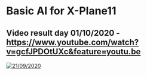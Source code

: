 # Basic AI for X-Plane11
Video result day 01/10/2020 -
https://www.youtube.com/watch?v=gcfJPDOtUXc&feature=youtu.be
-
[![21/09/2020](https://live.staticflickr.com/1487/25207681974_9830e9bd97_b.jpg)](https://www.youtube.com/watch?v=gcfJPDOtUXc&feature=youtu.be)
